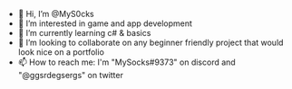- 👋 Hi, I’m @MyS0cks
- 👀 I’m interested in game and app development
- 🌱 I’m currently learning c# & basics
- 💞️ I’m looking to collaborate on any beginner friendly project that would look nice on a portfolio
- 📫 How to reach me: I'm "MySocks#9373" on discord and "@ggsrdegsergs" on twitter

<!---
MyS0cks/MyS0cks is a ✨ special ✨ repository because its `README.md` (this file) appears on your GitHub profile.
You can click the Preview link to take a look at your changes.
--->

